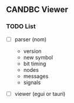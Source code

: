 ## CANDBC Viewer

### TODO List
- [ ] parser (nom)  
  - version
  - new symbol
  - bit timing
  - nodes
  - messages
  - signals

- [ ] viewer (egui or tauri)
